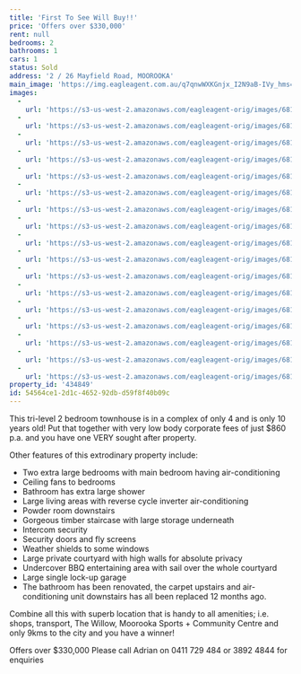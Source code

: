 ```yaml
---
title: 'First To See Will Buy!!'
price: 'Offers over $330,000'
rent: null
bedrooms: 2
bathrooms: 1
cars: 1
status: Sold
address: '2 / 26 Mayfield Road, MOOROOKA'
main_image: 'https://img.eagleagent.com.au/q7qnwWXKGnjx_I2N9aB-IVy_hms=/1280x854/smart/https://s3-us-west-2.amazonaws.com/eagleagent-orig/images/6818313/104267586-image-M.jpg'
images:
  -
    url: 'https://s3-us-west-2.amazonaws.com/eagleagent-orig/images/6818329/104267586-image-Q.jpg'
  -
    url: 'https://s3-us-west-2.amazonaws.com/eagleagent-orig/images/6818328/104267586-image-P.jpg'
  -
    url: 'https://s3-us-west-2.amazonaws.com/eagleagent-orig/images/6818327/104267586-image-O.jpg'
  -
    url: 'https://s3-us-west-2.amazonaws.com/eagleagent-orig/images/6818326/104267586-image-N.jpg'
  -
    url: 'https://s3-us-west-2.amazonaws.com/eagleagent-orig/images/6818325/104267586-image-L.jpg'
  -
    url: 'https://s3-us-west-2.amazonaws.com/eagleagent-orig/images/6818324/104267586-image-K.jpg'
  -
    url: 'https://s3-us-west-2.amazonaws.com/eagleagent-orig/images/6818323/104267586-image-J.jpg'
  -
    url: 'https://s3-us-west-2.amazonaws.com/eagleagent-orig/images/6818322/104267586-image-I.jpg'
  -
    url: 'https://s3-us-west-2.amazonaws.com/eagleagent-orig/images/6818321/104267586-image-H.jpg'
  -
    url: 'https://s3-us-west-2.amazonaws.com/eagleagent-orig/images/6818320/104267586-image-G.jpg'
  -
    url: 'https://s3-us-west-2.amazonaws.com/eagleagent-orig/images/6818319/104267586-image-F.jpg'
  -
    url: 'https://s3-us-west-2.amazonaws.com/eagleagent-orig/images/6818318/104267586-image-E.jpg'
  -
    url: 'https://s3-us-west-2.amazonaws.com/eagleagent-orig/images/6818317/104267586-image-D.jpg'
  -
    url: 'https://s3-us-west-2.amazonaws.com/eagleagent-orig/images/6818316/104267586-image-C.jpg'
  -
    url: 'https://s3-us-west-2.amazonaws.com/eagleagent-orig/images/6818315/104267586-image-B.jpg'
  -
    url: 'https://s3-us-west-2.amazonaws.com/eagleagent-orig/images/6818314/104267586-image-A.jpg'
  -
    url: 'https://s3-us-west-2.amazonaws.com/eagleagent-orig/images/6818313/104267586-image-M.jpg'
property_id: '434849'
id: 54564ce1-2d1c-4652-92db-d59f8f40b09c
---
```

This tri-level 2 bedroom townhouse is in a complex of only 4 and is only 10 years old! Put that together with very low body corporate fees of just $860 p.a. and you have one VERY sought after property.

Other features of this extrodinary property include:
 -  Two extra large bedrooms with main bedroom having air-conditioning
 -  Ceiling fans to bedrooms
 -  Bathroom has extra large shower
 -  Large living areas with reverse cycle inverter air-conditioning
 -  Powder room downstairs
 -  Gorgeous  timber staircase with large storage underneath
 -  Intercom security
 -  Security doors and fly screens
 -  Weather shields to some windows
 -  Large private courtyard with high walls for absolute privacy
 -  Undercover BBQ entertaining area with sail over the whole courtyard
 -  Large single lock-up garage
 -  The bathroom has been renovated, the carpet upstairs and air-conditioning unit downstairs has all been replaced 12 months ago.

Combine all this with superb location that is handy to all amenities; i.e. shops, transport, The Willow, Moorooka Sports + Community Centre and only 9kms to the city and you have a winner!

Offers over $330,000
Please call Adrian on 0411 729 484 or 3892 4844 for enquiries
